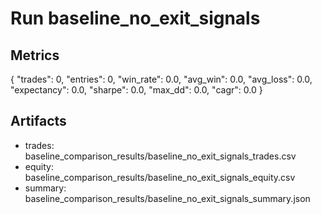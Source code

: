 # Run baseline_no_exit_signals

## Metrics
{
  "trades": 0,
  "entries": 0,
  "win_rate": 0.0,
  "avg_win": 0.0,
  "avg_loss": 0.0,
  "expectancy": 0.0,
  "sharpe": 0.0,
  "max_dd": 0.0,
  "cagr": 0.0
}

## Artifacts
- trades: baseline_comparison_results/baseline_no_exit_signals_trades.csv
- equity: baseline_comparison_results/baseline_no_exit_signals_equity.csv
- summary: baseline_comparison_results/baseline_no_exit_signals_summary.json